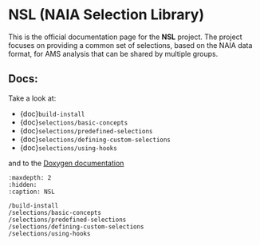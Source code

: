 # NSL (NAIA Selection Library)

This is the official documentation page for the **NSL** project. The project
focuses on providing a common set of selections, based on the NAIA data format, 
for AMS analysis that can be shared by multiple groups.

## Docs:

Take a look at:

* {doc}`build-install`
* {doc}`selections/basic-concepts`
* {doc}`selections/predefined-selections`
* {doc}`selections/defining-custom-selections`
* {doc}`selections/using-hooks`

and to the [Doxygen documentation](https://nsl-docs.web.cern.ch/v1.1.0/namespaces.html)

```{toctree}
:maxdepth: 2
:hidden:
:caption: NSL

/build-install
/selections/basic-concepts
/selections/predefined-selections
/selections/defining-custom-selections
/selections/using-hooks
```